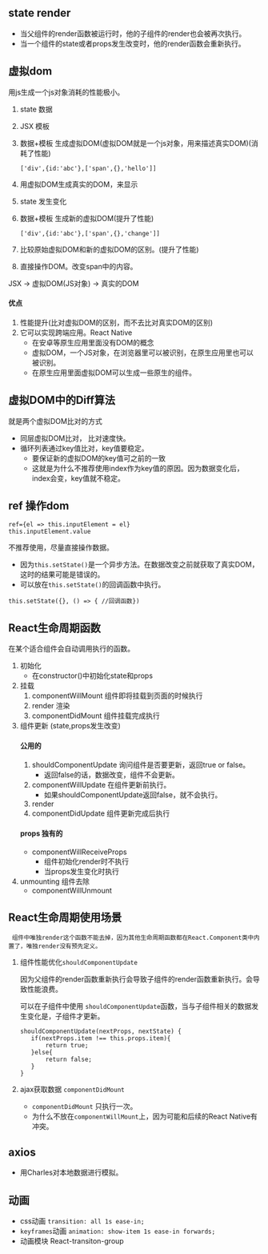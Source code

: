 ## state render
- 当父组件的render函数被运行时，他的子组件的render也会被再次执行。
- 当一个组件的state或者props发生改变时，他的render函数会重新执行。

## 虚拟dom
用js生成一个js对象消耗的性能极小。
1. state 数据
2. JSX 模板
3. 数据+模板 生成虚拟DOM(虚拟DOM就是一个js对象，用来描述真实DOM)(消耗了性能)
      
      `['div',{id:'abc'},['span',{},'hello']]`

4. 用虚拟DOM生成真实的DOM，来显示
5. state 发生变化
6. 数据+模板 生成新的虚拟DOM(提升了性能)

    `['div',{id:'abc'},['span',{},'change']]`
7. 比较原始虚拟DOM和新的虚拟DOM的区别。(提升了性能)
8. 直接操作DOM。改变span中的内容。

JSX -> 虚拟DOM(JS对象) -> 真实的DOM
#### 优点
1. 性能提升(比对虚拟DOM的区别，而不去比对真实DOM的区别)
2. 它可以实现跨端应用。React Native
    - 在安卓等原生应用里面没有DOM的概念
    - 虚拟DOM，一个JS对象，在浏览器里可以被识别，在原生应用里也可以被识别。
    - 在原生应用里面虚拟DOM可以生成一些原生的组件。

## 虚拟DOM中的Diff算法    
 就是两个虚拟DOM比对的方式
 - 同层虚拟DOM比对， 比对速度快。
 - 循环列表通过key值比对，key值要稳定。
   - 要保证新的虚拟DOM的key值可之前的一致
   - 这就是为什么不推荐使用index作为key值的原因。因为数据变化后，index会变，key值就不稳定。
## ref 操作dom
```
ref={el => this.inputElement = el}
this.inputElement.value
```   
不推荐使用，尽量直接操作数据。   
- 因为`this.setState()`是一个异步方法。在数据改变之前就获取了真实DOM，这时的结果可能是错误的。
- 可以放在`this.setState()`的回调函数中执行。
```
this.setState({}, () => { //回调函数})
```
## React生命周期函数
 在某个适合组件会自动调用执行的函数。
 1. 初始化
    - 在constructor()中初始化state和props
 2. 挂载
      1. componentWillMount 组件即将挂载到页面的时候执行
      2. render 渲染
      3. componentDidMount 组件挂载完成执行
 3. 组件更新  (state,props发生改变)
      #### 公用的
      1. shouldComponentUpdate 询问组件是否要更新，返回true or false。
            - 返回false的话，数据改变，组件不会更新。 
      2. componentWillUpdate   在组件更新前执行。
            - 如果shouldComponentUpdate返回false，就不会执行。
      3. render
      4. componentDidUpdate  组件更新完成后执行 
      #### props 独有的
      - componentWillReceiveProps  
        - 组件初始化render时不执行
        - 当props发生变化时执行
 4. unmounting 组件去除
    - componentWillUnmount     
 ##  React生命周期使用场景   
`` 组件中唯独render这个函数不能去掉，因为其他生命周期函数都在React.Component类中内置了，唯独render没有预先定义。``
1. 组件性能优化`shouldComponentUpdate`
    
    因为父组件的render函数重新执行会导致子组件的render函数重新执行。会导致性能浪费。
     
    可以在子组件中使用 `shouldComponentUpdate`函数，当与子组件相关的数据发生变化是，子组件才更新。   
    ```
    shouldComponentUpdate(nextProps, nextState) {
       if(nextProps.item !== this.props.item){
           return true;
       }else{
           return false;
       }
    }
    ```
 2. ajax获取数据 `componentDidMount`   
    - `componentDidMount` 只执行一次。
    - 为什么不放在`componentWillMount`上，因为可能和后续的React Native有冲突。
    
 ## axios   
 - 用Charles对本地数据进行模拟。
 ## 动画
 - css动画 `transition: all 1s ease-in;`
 - `keyframes`动画 `animation: show-item 1s ease-in forwards;`
 - 动画模块 React-transiton-group
